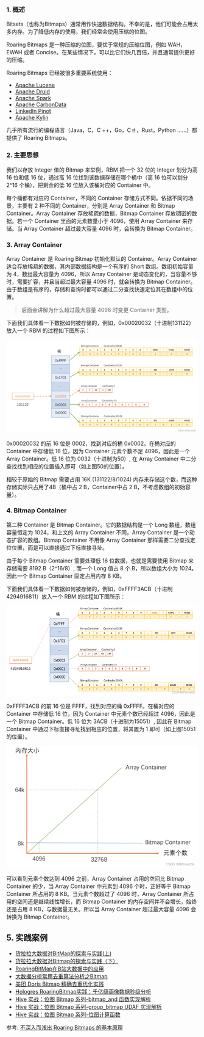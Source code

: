 ### 1. 概述

Bitsets（也称为Bitmaps）通常用作快速数据结构。不幸的是，他们可能会占用太多内存。为了降低内存的使用，我们经常会使用压缩的位图。

Roaring Bitmaps 是一种压缩的位图，要优于常规的压缩位图，例如 WAH，EWAH 或者 Concise。在某些情况下，可以比它们快几百倍，并且通常提供更好的压缩。

Roaring Bitmaps 已经被很多重要系统使用：
- [Apache Lucene](http://lucene.apache.org/core/)
- [Apache Druid](http://druid.io/)
- [Apache Spark](http://spark.apache.org/)
- [Apache CarbonData](https://github.com/Netflix/atlas)
- [LinkedIn Pinot](https://github.com/linkedin/pinot/wiki)
- [Apache Kylin](http://kylin.io/)

几乎所有流行的编程语言（Java，C，C ++，Go，C＃，Rust，Python ......）都提供了 Roaring Bitmaps。

### 2. 主要思想

我们以存放 Integer 值的 Bitmap 来举例，RBM 把一个 32 位的 Integer 划分为高 16 位和低 16 位，通过高 16 位找到该数据存储在哪个桶中（高 16 位可以划分 2^16 个桶），把剩余的低 16 位放入该桶对应的 Container 中。

每个桶都有对应的 Container，不同的 Container 存储方式不同。依据不同的场景，主要有 2 种不同的 Container，分别是 Array Container 和 Bitmap Container。Array Container 存放稀疏的数据，Bitmap Container 存放稠密的数据。若一个 Container 里面的元素数量小于 4096，使用 Array Container 来存储。当 Array Container 超过最大容量 4096 时，会转换为 Bitmap Container。

### 3. Array Container

Array Container 是 Roaring Bitmap 初始化默认的 Container。Array Container 适合存放稀疏的数据，其内部数据结构是一个有序的 Short 数组。数组初始容量为 4，数组最大容量为 4096，所以 Array Container 是动态变化的，当容量不够时，需要扩容，并且当超过最大容量 4096 时，就会转换为 Bitmap Container。由于数组是有序的，存储和查询时都可以通过二分查找快速定位其在数组中的位置。

> 后面会讲解为什么超过最大容量 4096 时变更 Container 类型。

下面我们具体看一下数据如何被存储的，例如，0x00020032（十进制131122）放入一个 RBM 的过程如下图所示：

![](roaring-bitmap-introduce-1.png#pic_center)

0x00020032 的前 16 位是 0002，找到对应的桶 0x0002。在桶对应的 Container 中存储低 16 位，因为 Container 元素个数不足 4096，因此是一个 Array Container。低 16 位为 0032（十进制为50）, 在 Array Container 中二分查找找到相应的位置插入即可（如上图50的位置）。

相较于原始的 Bitmap 需要占用 16K (131122/8/1024) 内存来存储这个数，而这种存储实际只占用了4B（桶中占 2 B，Container中占 2 B，不考虑数组的初始容量）。

### 4. Bitmap Container

第二种 Container 是 Bitmap Container。它的数据结构是一个 Long 数组，数组容量恒定为 1024，和上文的 Array Container 不同，Array Container 是一个动态扩容的数组。Bitmap Container 不用像 Array Container 那样需要二分查找定位位置，而是可以直接通过下标直接寻址。

由于每个 Bitmap Container 需要处理低 16 位数据，也就是需要使用 Bitmap 来存储需要 8192 B（2^16/8）, 而一个 Long 值占 8 个 B，所以数组大小为 1024。因此一个 Bitmap Container 固定占用内存 8 KB。

下面我们具体看一下数据如何被存储的，例如，0xFFFF3ACB（十进制4294916811）放入一个 RBM 的过程如下图所示：

![](roaring-bitmap-introduce-2.png#pic_center)

0xFFFF3ACB 的前 16 位是 FFFF，找到对应的桶 0xFFFF。在桶对应的 Container 中存储低 16 位，因为 Container 中元素个数已经超过 4096，因此是一个 Bitmap Container。低 16 位为 3ACB（十进制为15051）, 因此在 Bitmap Container 中通过下标直接寻址找到相应的位置，将其置为 1 即可（如上图15051的位置）。

![](roaring-bitmap-introduce-3.png#pic_center)

可以看到元素个数达到 4096 之前，Array Container 占用的空间比 Bitmap Container 的少，当 Array Container 中元素到 4096 个时，正好等于 Bitmap Container 所占用的 8 KB。当元素个数超过了 4096 时，Array Container 所占用的空间还是继续线性增长，而 Bitmap Container 的内存空间并不会增长，始终还是占用 8 KB，与数据量无关。所以当 Array Container 超过最大容量 4096 会转换为 Bitmap Container。

## 5. 实践案例
- [货拉拉大数据对BitMap的探索与实践(上)](https://smartsi.blog.csdn.net/article/details/128891918)
- [货拉拉大数据对Bitmap的探索与实践（下）](https://smartsi.blog.csdn.net/article/details/128892077)
- [RoaringBitMap在B站大数据中的应用](https://smartsi.blog.csdn.net/article/details/127724706)
- [大数据分析常用去重算法分析之Bitmap](https://smartsi.blog.csdn.net/article/details/128882620)
- [美团 Doris Bitmap 精确去重优化实践](https://smartsi.blog.csdn.net/article/details/135893650)
- [Hologres RoaringBitmap实践：千亿级画像数据秒级分析](https://smartsi.blog.csdn.net/article/details/134223290)
- [Hive 实战：位图 Bitmap 系列-bitmap_and 函数实现解析](https://smartsi.blog.csdn.net/article/details/139549497)
- [Hive 实战：位图 Bitmap 系列-group_bitmap UDAF 实现解析](https://smartsi.blog.csdn.net/article/details/139575557)
- [Hive 实战：位图 Bitmap 系列-位图计算函数](https://smartsi.blog.csdn.net/article/details/139701146)

参考: [不深入而浅出 Roaring Bitmaps 的基本原理](https://cloud.tencent.com/developer/article/1136054)
